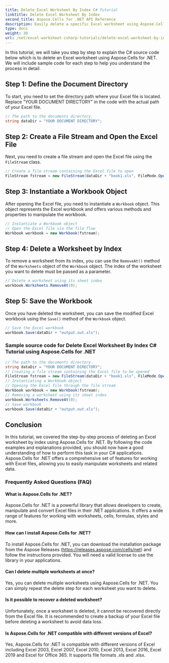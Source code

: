 ```yaml
---
title: Delete Excel Worksheet By Index C# Tutorial
linktitle: Delete Excel Worksheet By Index
second_title: Aspose.Cells for .NET API Reference
description: Easily delete a specific Excel worksheet using Aspose.Cells for .NET. Detailed tutorial with code examples.
type: docs
weight: 30
url: /net/excel-worksheet-csharp-tutorials/delete-excel-worksheet-by-index-csharp-tutorial/
---
```

In this tutorial, we will take you step by step to explain the C# source code below which is to delete an Excel worksheet using Aspose.Cells for .NET. We will include sample code for each step to help you understand the process in detail.

## Step 1: Define the Document Directory

To start, you need to set the directory path where your Excel file is located. Replace "YOUR DOCUMENT DIRECTORY" in the code with the actual path of your Excel file.

```csharp
// The path to the documents directory.
string dataDir = "YOUR DOCUMENT DIRECTORY";
```

## Step 2: Create a File Stream and Open the Excel File

Next, you need to create a file stream and open the Excel file using the `FileStream` class.

```csharp
// Create a file stream containing the Excel file to open
FileStream fstream = new FileStream(dataDir + "book1.xls", FileMode.Open);
```

## Step 3: Instantiate a Workbook Object

After opening the Excel file, you need to instantiate a `Workbook` object. This object represents the Excel workbook and offers various methods and properties to manipulate the workbook.

```csharp
// Instantiate a Workbook object
// Open the Excel file via the file flow
Workbook workbook = new Workbook(fstream);
```

## Step 4: Delete a Worksheet by Index

To remove a worksheet from its index, you can use the `RemoveAt()` method of the `Worksheets` object of the `Workbook` object. The index of the worksheet you want to delete must be passed as a parameter.

```csharp
// Delete a worksheet using its sheet index
workbook.Worksheets.RemoveAt(0);
```

## Step 5: Save the Workbook

Once you have deleted the worksheet, you can save the modified Excel workbook using the `Save()` method of the `Workbook` object.

```csharp
// Save the Excel workbook
workbook.Save(dataDir + "output.out.xls");
```


### Sample source code for Delete Excel Worksheet By Index C# Tutorial using Aspose.Cells for .NET 
```csharp
// The path to the documents directory.
string dataDir = "YOUR DOCUMENT DIRECTORY";
// Creating a file stream containing the Excel file to be opened
FileStream fstream = new FileStream(dataDir + "book1.xls", FileMode.Open);
// Instantiating a Workbook object
// Opening the Excel file through the file stream
Workbook workbook = new Workbook(fstream);
// Removing a worksheet using its sheet index
workbook.Worksheets.RemoveAt(0);
// Save workbook
workbook.Save(dataDir + "output.out.xls");
```

## Conclusion

In this tutorial, we covered the step-by-step process of deleting an Excel worksheet by index using Aspose.Cells for .NET. By following the code examples and explanations provided, you should now have a good understanding of how to perform this task in your C# applications. Aspose.Cells for .NET offers a comprehensive set of features for working with Excel files, allowing you to easily manipulate worksheets and related data.

### Frequently Asked Questions (FAQ)

#### What is Aspose.Cells for .NET?

Aspose.Cells for .NET is a powerful library that allows developers to create, manipulate and convert Excel files in their .NET applications. It offers a wide range of features for working with worksheets, cells, formulas, styles and more.

#### How can I install Aspose.Cells for .NET?

To install Aspose.Cells for .NET, you can download the installation package from the Aspose Releases (https://releases.aspose.com/cells/net) and follow the instructions provided. You will need a valid license to use the library in your applications.

#### Can I delete multiple worksheets at once?

Yes, you can delete multiple worksheets using Aspose.Cells for .NET. You can simply repeat the delete step for each worksheet you want to delete.

#### Is it possible to recover a deleted worksheet?

Unfortunately, once a worksheet is deleted, it cannot be recovered directly from the Excel file. It is recommended to create a backup of your Excel file before deleting a worksheet to avoid data loss.

#### Is Aspose.Cells for .NET compatible with different versions of Excel?

Yes, Aspose.Cells for .NET is compatible with different versions of Excel including Excel 2003, Excel 2007, Excel 2010, Excel 2013, Excel 2016, Excel 2019 and Excel for Office 365. It supports file formats .xls and .xlsx.
